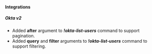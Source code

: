 #### Integrations
##### Okta v2
- Added **after** argument to ***!okta-list-users*** command to support pagination.
- Added **query** and **filter** arguments to ***!okta-list-users*** command to support filtering.